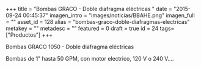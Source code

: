 +++
title = "Bombas GRACO - Doble diafragma eléctricas "
date = "2015-09-24 00:45:37"
imagen_intro = "images/noticias/BBAHE.png"
imagen_full = ""
asset_id = 128
alias = "bombas-graco-doble-diafragmas-electricas"
metakey = ""
metadesc = ""
featured = 0
draft = true
id = 24
tags= ["Productos"]
+++
<p>Bombas GRACO 1050 - Doble diafragma eléctricas </p>

<!--more-->
<p>Bombas de 1" hasta 50 GPM, con motor electrico, 120 V o 240 V....</p>
<p> </p>
<p> </p>
<p> </p>
<p> </p>
<p> </p>
<p> </p>